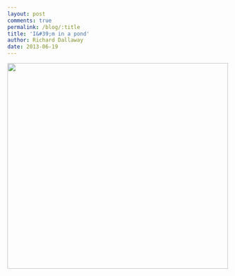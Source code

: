 ```yaml
---
layout: post
comments: true
permalink: /blog/:title
title: 'I&#39;m in a pond'
author: Richard Dallaway
date: 2013-06-19
---
```


<div><a href="//static.skitters.dallaway.com/IMG_20130619_203635.JPG"><img src="//static.skitters.dallaway.com/IMG_20130619_203635.JPG.500.JPG" width="500" height="465"/></a></div>


  
    

